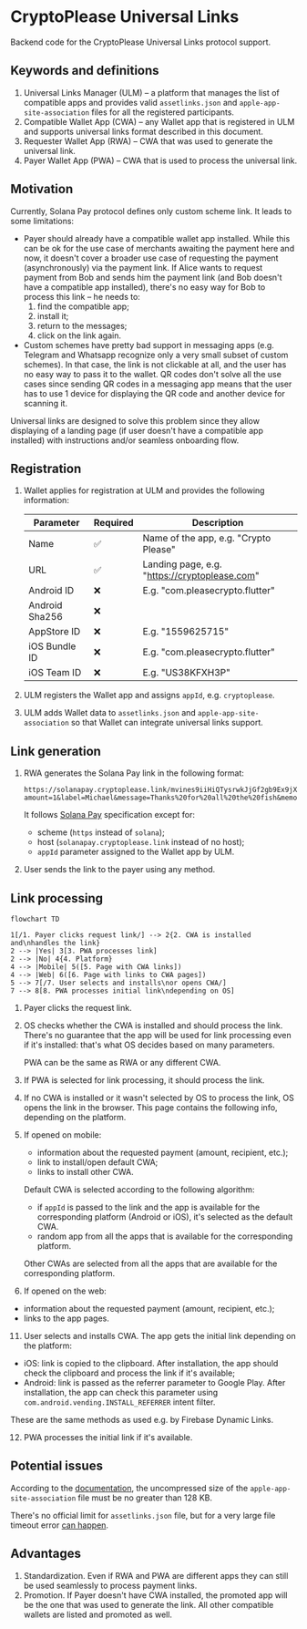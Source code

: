 # CryptoPlease Universal Links

Backend code for the CryptoPlease Universal Links protocol support.

## Keywords and definitions

1. Universal Links Manager (ULM) – a platform that manages the list of compatible apps and provides valid `assetlinks.json` and `apple-app-site-association` files for all the registered participants.
2. Compatible Wallet App (CWA) – any Wallet app that is registered in ULM and supports universal links format described in this document.
3. Requester Wallet App (RWA) – CWA that was used to generate the universal link.
4. Payer Wallet App (PWA) – CWA that is used to process the universal link.

## Motivation

Currently, Solana Pay protocol defines only custom scheme link. It leads to some limitations:

- Payer should already have a compatible wallet app installed. While this can be ok for the use case of merchants awaiting the payment here and now, it doesn't cover a broader use case of requesting the payment (asynchronously) via the payment link. If Alice wants to request payment from Bob and sends him the payment link (and Bob doesn't have a compatible app installed), there's no easy way for Bob to process this link – he needs to:
  1. find the compatible app;
  2. install it;
  3. return to the messages;
  4. click on the link again.
- Custom schemes have pretty bad support in messaging apps (e.g. Telegram and Whatsapp recognize only a very small subset of custom schemes). In that case, the link is not clickable at all, and the user has no easy way to pass it to the wallet. QR codes don't solve all the use cases since sending QR codes in a messaging app means that the user has to use 1 device for displaying the QR code and another device for scanning it.

Universal links are designed to solve this problem since they allow displaying of a landing page (if user doesn't have a compatible app installed) with instructions and/or seamless onboarding flow.

## Registration

1. Wallet applies for registration at ULM and provides the following information:

   | Parameter      | Required           | Description                                   |
   | -------------- | ------------------ | --------------------------------------------- |
   | Name           | :white_check_mark: | Name of the app, e.g. "Crypto Please"         |
   | URL            | :white_check_mark: | Landing page, e.g. "https://cryptoplease.com" |
   | Android ID     | :x:                | E.g. "com.pleasecrypto.flutter"               |
   | Android Sha256 | :x:                |                                               |
   | AppStore ID    | :x:                | E.g. "1559625715"                             |
   | iOS Bundle ID  | :x:                | E.g. "com.pleasecrypto.flutter"               |
   | iOS Team ID    | :x:                | E.g. "US38KFXH3P"                             |

2. ULM registers the Wallet app and assigns `appId`, e.g. `cryptoplease`.
3. ULM adds Wallet data to `assetlinks.json` and `apple-app-site-association` so that Wallet can integrate universal links support.

## Link generation

1. RWA generates the Solana Pay link in the following format:

   ```
   https://solanapay.cryptoplease.link/mvines9iiHiQTysrwkJjGf2gb9Ex9jXJX8ns3qwf2kN?amount=1&label=Michael&message=Thanks%20for%20all%20the%20fish&memo=OrderId1234&appId=cryptoplease
   ```

   It follows [Solana Pay](https://docs.solanapay.com/spec) specification except for:

   - scheme (`https` instead of `solana`);
   - host (`solanapay.cryptoplease.link` instead of no host);
   - `appId` parameter assigned to the Wallet app by ULM.

2. User sends the link to the payer using any method.

## Link processing

```mermaid
flowchart TD

1[/1. Payer clicks request link/] --> 2{2. CWA is installed and\nhandles the link}
2 --> |Yes| 3[3. PWA processes link]
2 --> |No| 4{4. Platform}
4 --> |Mobile| 5([5. Page with CWA links])
4 --> |Web| 6([6. Page with links to CWA pages])
5 --> 7[/7. User selects and installs\nor opens CWA/]
7 --> 8[8. PWA processes initial link\ndepending on OS]
```

1. Payer clicks the request link.
2. OS checks whether the CWA is installed and should process the link. There's no guarantee that the app will be used for link processing even if it's installed: that's what OS decides based on many parameters.

   PWA can be the same as RWA or any different CWA.

3. If PWA is selected for link processing, it should process the link.
4. If no CWA is installed or it wasn't selected by OS to process the link, OS opens the link in the browser. This page contains the following info, depending on the platform.
5. If opened on mobile:

   - information about the requested payment (amount, recipient, etc.);
   - link to install/open default CWA;
   - links to install other CWA.

   Default CWA is selected according to the following algorithm:

   - if `appId` is passed to the link and the app is available for the corresponding platform (Android or iOS), it's selected as the default CWA.
   - random app from all the apps that is available for the corresponding platform.

   Other CWAs are selected from all the apps that are available for the corresponding platform.

6. If opened on the web:

- information about the requested payment (amount, recipient, etc.);
- links to the app pages.

11. User selects and installs CWA. The app gets the initial link depending on the platform:

- iOS: link is copied to the clipboard. After installation, the app should check the clipboard and process the link if it's available;
- Android: link is passed as the referrer parameter to Google Play. After installation, the app can check this parameter using `com.android.vending.INSTALL_REFERRER` intent filter.

These are the same methods as used e.g. by Firebase Dynamic Links.

12. PWA processes the initial link if it's available.

## Potential issues

According to the [documentation](https://developer.apple.com/library/archive/documentation/General/Conceptual/AppSearch/UniversalLinks.html), the uncompressed size of the `apple-app-site-association` file must be no greater than 128 KB.

There's no official limit for `assetlinks.json` file, but for a very large file timeout error [can happen](https://stackoverflow.com/a/71016796/1037345).

## Advantages

1. Standardization. Even if RWA and PWA are different apps they can still be used seamlessly to process payment links.
2. Promotion. If Payer doesn't have CWA installed, the promoted app will be the one that was used to generate the link. All other compatible wallets are listed and promoted as well.
